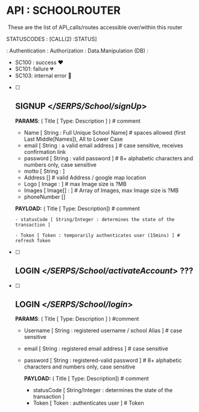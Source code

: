# **API : SCHOOLROUTER <GET>**

​	These are the list of API_calls/routes accessible over/within this router

STATUSCODES : [CALL(2) :STATUS]

: Authentication : Authorization : Data.Manipulation (DB) : 

* SC100 : success :heart:
* SC101: failure :broken_heart:
* SC103: internal error :black_heart:

- [ ] ## **SIGNUP** <*/SERPS/School/signUp*>

    **PARAMS**:  ( Title [ Type: Description ] ) # comment

    - Name [ String : Full Unique School Name]  # spaces allowed (first Last Middle[Names]), All to Lower Case
    - email [ String : a valid email address ] # case sensitive, receives confirmation link
    - password [ String : valid password ] # 8+ alphabetic characters and numbers only, case sensitive
    - motto [ String : ]
    - Address [] # valid Address /  google map location
    - Logo [ Image : ] # max Image size is  ?MB
    - Images [ Image[] : ] # Array of Images, max Image size is  ?MB
    - phoneNumber []



  **PAYLOAD:** ( Title [ Type: Description]) # comment

      - statusCode [ String/Integer : determines the state of the transaction ]

      - Token [ Token : temporarily authenticates user (15mins) ] # refresh Token

- [ ] ## **LOGIN** <*/SERPS/School/activateAccount*>  ??? 

- [ ] ## **LOGIN** <*/SERPS/School/login*>

    **PARAMS**:  ( Title [ Type: Description ] ) #comment

  - Username [ String : registered username / school Alias ]  # case sensitive

  - email [ String : registered email address ] # case sensitive

  - password [ String : registered-valid password ] # 8+ alphabetic characters and numbers only, case sensitive

    **PAYLOAD:** ( Title [ Type: Description]) # comment      

      - statusCode [ String/Integer : determines the state of the transaction ]
      - Token [ Token : authenticates user ] # Token
